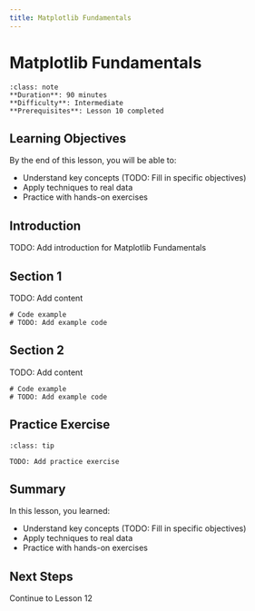 ```yaml
---
title: Matplotlib Fundamentals
---
```


# Matplotlib Fundamentals

```{admonition} Lesson Info
:class: note
**Duration**: 90 minutes
**Difficulty**: Intermediate
**Prerequisites**: Lesson 10 completed
```

## Learning Objectives

By the end of this lesson, you will be able to:

- Understand key concepts (TODO: Fill in specific objectives)
- Apply techniques to real data
- Practice with hands-on exercises

## Introduction

TODO: Add introduction for Matplotlib Fundamentals

## Section 1

TODO: Add content

```{code-cell} ipython3
# Code example
# TODO: Add example code
```

## Section 2

TODO: Add content

```{code-cell} ipython3
# Code example
# TODO: Add example code
```

## Practice Exercise

```{admonition} Exercise
:class: tip

TODO: Add practice exercise
```

## Summary

In this lesson, you learned:

- Understand key concepts (TODO: Fill in specific objectives)
- Apply techniques to real data
- Practice with hands-on exercises

## Next Steps

Continue to Lesson 12

<!--
INSTRUCTOR NOTES

Skills covered (from references/skills/data-science/):
1. adding-lines-to-existing-plots.md
   - Adding Lines to Existing Plots
   - Difficulty: beginner
2. adding-titles-and-axis-labels-in-matplotlib.md
   - Adding Titles and Axis Labels in Matplotlib
   - Difficulty: beginner
3. adding-titles-and-axis-labels-to-matplotlib-plots.md
   - Adding Titles and Axis Labels to Matplotlib Plots
   - Difficulty: beginner
4. adding-titles-and-labels-to-matplotlib-plots.md
   - Adding Titles and Labels to Matplotlib Plots
   - Difficulty: beginner
5. creating-a-plotly-contour-plot.md
   - Creating a Plotly Contour Plot
   - Difficulty: beginner
6. creating-bar-charts-with-matplotlib.md
   - Creating Bar Charts with Matplotlib
   - Difficulty: beginner
7. creating-basic-line-charts-with-plotly-express.md
   - Creating Basic Line Charts with Plotly Express
   - Difficulty: beginner
8. creating-basic-plots-with-matplotlib.md
   - Creating Basic Plots with Matplotlib
   - Difficulty: beginner
9. creating-basic-plots-with-plot-function.md
   - Creating Basic Plots with plot() Function
   - Difficulty: beginner
10. creating-box-plots-with-matplotlib-boxplot.md
   - Creating Box Plots with Matplotlib boxplot()
   - Difficulty: beginner
-->